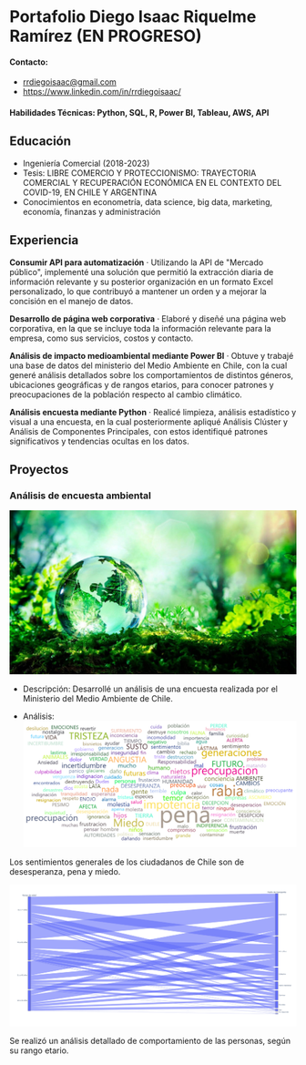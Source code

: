 # Portafolio Diego Isaac Riquelme Ramírez (EN PROGRESO)

#### Contacto: 
- rrdiegoisaac@gmail.com
- https://www.linkedin.com/in/rrdiegoisaac/

#### Habilidades Técnicas: Python, SQL, R, Power BI, Tableau, AWS, API

## Educación
- Ingeniería Comercial (2018-2023)						       		
- Tesis: LIBRE COMERCIO Y PROTECCIONISMO: TRAYECTORIA COMERCIAL Y RECUPERACIÓN ECONÓMICA EN EL CONTEXTO DEL COVID-19, EN CHILE Y ARGENTINA	        		
- Conocimientos en econometría, data science, big data, marketing, economía, finanzas y administración

## Experiencia
   **Consumir API para automatización**
· Utilizando la API de "Mercado público", implementé una solución que permitió la extracción
diaria de información relevante y su posterior organización en un formato Excel personalizado, lo
que contribuyó a mantener un orden y a mejorar la concisión en el manejo de datos.

   **Desarrollo de página web corporativa**
· Elaboré y diseñé una página web corporativa, en la que se incluye toda la información relevante
para la empresa, como sus servicios, costos y contacto.

   **Análisis de impacto medioambiental mediante Power BI**
· Obtuve y trabajé una base de datos del ministerio del Medio Ambiente en Chile, con la cual generé
análisis detallados sobre los comportamientos de distintos géneros, ubicaciones geográficas y de
rangos etarios, para conocer patrones y preocupaciones de la población respecto al cambio
climático.

   **Análisis encuesta mediante Python**
· Realicé limpieza, análisis estadístico y visual a una encuesta, en la cual posteriormente apliqué
Análisis Clúster y Análisis de Componentes Principales, con estos identifiqué patrones
significativos y tendencias ocultas en los datos.


## Proyectos
### Análisis de encuesta ambiental

![banner](assets/img/banner.jpg)



- Descripción:
Desarrollé un análisis de una encuesta realizada por el Ministerio del Medio Ambiente de Chile.

- Análisis:
![wordchart](assets/img/wordchart.png)

Los sentimientos generales de los ciudadanos de Chile son de desesperanza, pena y miedo.

![paralellchart](assets/img/parallelchart.png)

Se realizó un análisis detallado de comportamiento de las personas, según su rango etario.
